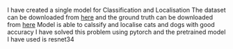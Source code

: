 I have created a single model for Classification and Localisation 
The dataset can be downloaded from  <a href="https://www.robots.ox.ac.uk/~vgg/data/pets/data/images.tar.gz">here</a> and the ground truth can be downloaded from <a href="https://www.robots.ox.ac.uk/~vgg/data/pets/data/annotations.tar.gz">here</a>
Model is able to calssify and localise cats and dogs with good accuracy
I have solved this problem using pytorch and the pretrained model I have used is resnet34
